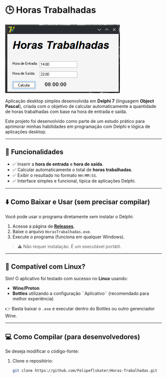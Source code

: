 # 🕒 Horas Trabalhadas

![Imagem do Aplicativo](imagens/app.png)

Aplicação desktop simples desenvolvida em **Delphi 7** (linguagem **Object Pascal**), criada com o objetivo de calcular automaticamente a quantidade de horas trabalhadas com base na hora de entrada e saída.

Este projeto foi desenvolvido como parte de um estudo prático para aprimorar minhas habilidades em programação com Delphi e lógica de aplicações desktop.

---

## 🚀 Funcionalidades

- ✅ Inserir a **hora de entrada** e **hora de saída**.
- ✅ Calcular automaticamente o total de **horas trabalhadas**.
- ✅ Exibir o resultado no formato `HH:MM:SS`.
- ✅ Interface simples e funcional, típica de aplicações Delphi.

---

## ⬇️ Como Baixar e Usar (sem precisar compilar)

Você pode usar o programa diretamente sem instalar o Delphi:

1. Acesse a página de **[Releases](https://github.com/Felipeflskater/Horas-Trabalhadas/releases)**.
2. Baixe o arquivo `HorasTrabalhadas.exe`.
3. Execute o programa (funciona em qualquer Windows).

> ⚠️ Não requer instalação. É um executável portátil.

---

## 🐧 Compatível com Linux?

Sim! O aplicativo foi testado com sucesso no **Linux** usando:
- **Wine/Proton**
- **Bottles** utilizando a configuração ¨Aplicativo¨ (recomendado para melhor experiência)

👉 Basta baixar o `.exe` e executar dentro do Bottles ou outro gerenciador Wine.

---

## 💻 Como Compilar (para desenvolvedores)

Se deseja modificar o código-fonte:

1. Clone o repositório:
   ```bash
   git clone https://github.com/Felipeflskater/Horas-Trabalhadas.git
